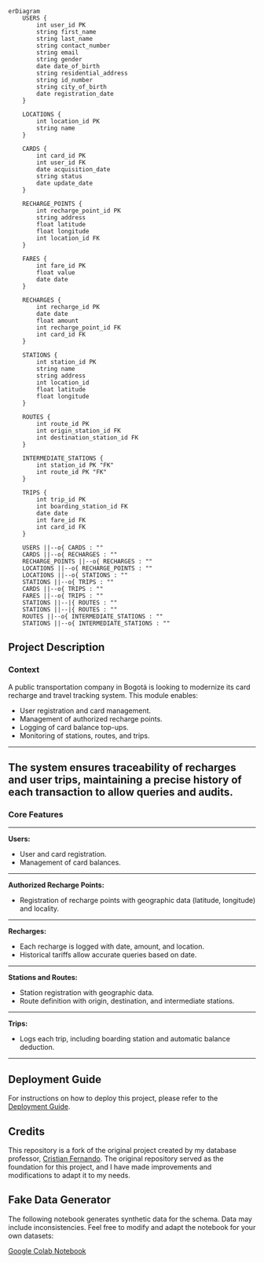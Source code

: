 ```mermaid
erDiagram
    USERS {
        int user_id PK
        string first_name
        string last_name
        string contact_number
        string email
        string gender
        date date_of_birth
        string residential_address
        string id_number
        string city_of_birth
        date registration_date
    }

    LOCATIONS {
        int location_id PK
        string name
    }

    CARDS {
        int card_id PK
        int user_id FK
        date acquisition_date
        string status
        date update_date
    }

    RECHARGE_POINTS {
        int recharge_point_id PK
        string address
        float latitude
        float longitude
        int location_id FK
    }

    FARES {
        int fare_id PK
        float value
        date date
    }

    RECHARGES {
        int recharge_id PK
        date date
        float amount
        int recharge_point_id FK
        int card_id FK
    }

    STATIONS {
        int station_id PK
        string name
        string address
        int location_id
        float latitude
        float longitude
    }

    ROUTES {
        int route_id PK
        int origin_station_id FK
        int destination_station_id FK
    }

    INTERMEDIATE_STATIONS {
        int station_id PK "FK"
        int route_id PK "FK"
    }

    TRIPS {
        int trip_id PK
        int boarding_station_id FK
        date date
        int fare_id FK
        int card_id FK
    }

    USERS ||--o{ CARDS : ""
    CARDS ||--o{ RECHARGES : ""
    RECHARGE_POINTS ||--o{ RECHARGES : ""
    LOCATIONS ||--o{ RECHARGE_POINTS : ""
    LOCATIONS ||--o{ STATIONS : ""
    STATIONS ||--o{ TRIPS : ""
    CARDS ||--o{ TRIPS : ""
    FARES ||--o{ TRIPS : ""
    STATIONS ||--|{ ROUTES : ""
    STATIONS ||--|{ ROUTES : ""
    ROUTES ||--o{ INTERMEDIATE_STATIONS : ""
    STATIONS ||--o{ INTERMEDIATE_STATIONS : ""
```

## Project Description

### Context

A public transportation company in Bogotá is looking to modernize its card recharge and travel tracking system. This module enables:

- User registration and card management.
- Management of authorized recharge points.
- Logging of card balance top-ups.
- Monitoring of stations, routes, and trips.
---
The system ensures traceability of recharges and user trips, maintaining a precise history of each transaction to allow queries and audits.
---
### Core Features
---
**Users:**

- User and card registration.
- Management of card balances.

--- 

**Authorized Recharge Points:**

- Registration of recharge points with geographic data (latitude, longitude) and locality.
---
**Recharges:**

- Each recharge is logged with date, amount, and location.
- Historical tariffs allow accurate queries based on date.
---
**Stations and Routes:**

- Station registration with geographic data.
- Route definition with origin, destination, and intermediate stations.
---
**Trips:**

- Logs each trip, including boarding station and automatic balance deduction.
---
## Deployment Guide

For instructions on how to deploy this project, please refer to the [Deployment Guide](DEPLOYMENT.md).

## Credits

This repository is a fork of the original project created by my database professor, [Cristian Fernando](https://github.com/cfernandom). The original repository served as the foundation for this project, and I have made improvements and modifications to adapt it to my needs.

## Fake Data Generator

The following notebook generates synthetic data for the schema. Data may include inconsistencies. Feel free to modify and adapt the notebook for your own datasets:

[Google Colab Notebook](https://colab.research.google.com/drive/1P0vnmkWPp9hxLaNTr7Ads2Osryb3bWIV?usp=sharing)
